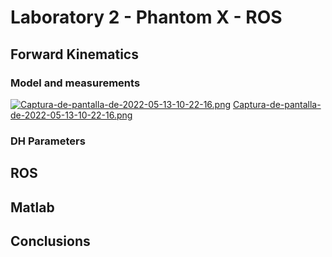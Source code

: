 # Laboratory 2 - Phantom X - ROS

## Forward Kinematics

### Model and measurements
[![Captura-de-pantalla-de-2022-05-13-10-22-16.png](https://i.postimg.cc/jd7TsXz0/Captura-de-pantalla-de-2022-05-13-10-22-16.png)](https://postimg.cc/bspWg1C3) 
[Captura-de-pantalla-de-2022-05-13-10-22-16.png](https://postimg.cc/bspWg1C3)
### DH Parameters

## ROS

## Matlab

## Conclusions

